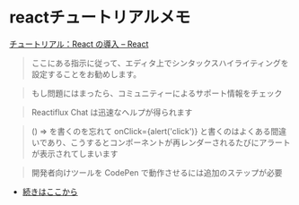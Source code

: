 # reactチュートリアルメモ

[チュートリアル：React の導入 – React](https://ja.reactjs.org/tutorial/tutorial.html)

> ここにある指示に従って、エディタ上でシンタックスハイライティングを設定することをお勧めします。

> もし問題にはまったら、コミュニティーによるサポート情報をチェック

> Reactiflux Chat は迅速なヘルプが得られます

> () => を書くのを忘れて onClick={alert('click')} と書くのはよくある間違いであり、こうするとコンポーネントが再レンダーされるたびにアラートが表示されてしまいます

> 開発者向けツールを CodePen で動作させるには追加のステップが必要

- [続きはここから](https://ja.reactjs.org/tutorial/tutorial.html#declaring-a-winner)
